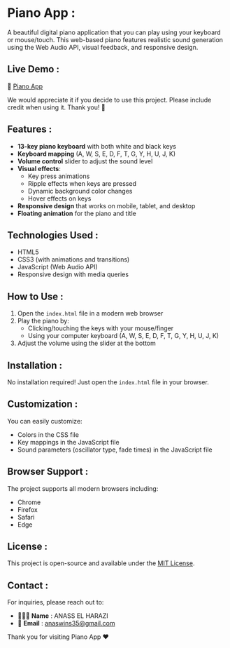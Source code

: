 # Piano App :

A beautiful digital piano application that you can play using your keyboard or mouse/touch. This web-based piano features realistic sound generation using the Web Audio API, visual feedback, and responsive design.

## Live Demo : 

🔗 [Piano App](https://pianoo-application.netlify.app/)

We would appreciate it if you decide to use this project. Please include credit when using it. Thank you! 🙏 

## Features :

- **13-key piano keyboard** with both white and black keys
- **Keyboard mapping** (A, W, S, E, D, F, T, G, Y, H, U, J, K)
- **Volume control** slider to adjust the sound level
- **Visual effects**:
  - Key press animations
  - Ripple effects when keys are pressed
  - Dynamic background color changes
  - Hover effects on keys
- **Responsive design** that works on mobile, tablet, and desktop
- **Floating animation** for the piano and title

## Technologies Used :

- HTML5
- CSS3 (with animations and transitions)
- JavaScript (Web Audio API)
- Responsive design with media queries

## How to Use :

1. Open the `index.html` file in a modern web browser
2. Play the piano by:
   - Clicking/touching the keys with your mouse/finger
   - Using your computer keyboard (A, W, S, E, D, F, T, G, Y, H, U, J, K)
3. Adjust the volume using the slider at the bottom

## Installation :

No installation required! Just open the `index.html` file in your browser.

## Customization :

You can easily customize:
- Colors in the CSS file
- Key mappings in the JavaScript file
- Sound parameters (oscillator type, fade times) in the JavaScript file

## Browser Support :

The project supports all modern browsers including:

- Chrome
- Firefox
- Safari
- Edge

## License :

This project is open-source and available under the [MIT License](LICENSE).

## Contact :

For inquiries, please reach out to:

- 👨🏻‍💻 **Name** : ANASS EL HARAZI
- 📧 **Email** : [anaswins35@gmail.com](mailto:anaswins35@gmail.com)

Thank you for visiting Piano App ❤

